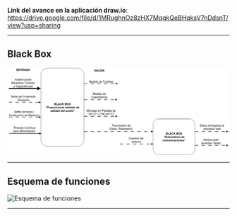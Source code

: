 **Link del avance en la aplicación draw.io**: https://drive.google.com/file/d/1MRughnOz8zHX7MqqkQeBHqksV7nDdsnT/view?usp=sharing

---

## Black Box
![Caja negra](https://github.com/VictorRiveraT/Proyectos-de-Ingenier-a-1/blob/main/Proyectos%20de%20Ingenier%C3%ADa/Im%C3%A1genes/Diagramas-Caja%20Negra.drawio.png)

---

## Esquema de funciones
![Esquema de funciones](https://github.com/VictorRiveraT/Proyectos-de-Ingenier-a-1/blob/main/Proyectos%20de%20Ingenier%C3%ADa/Im%C3%A1genes/Diagramas-Esquema%20de%20Funciones.png)

---
